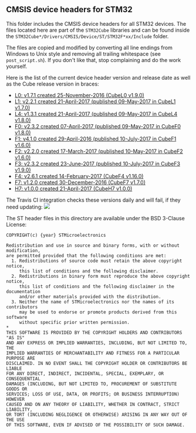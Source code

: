 ## CMSIS device headers for STM32

This folder includes the CMSIS device headers for all STM32 devices.
The files located here are part of the `STM32Cube` libraries and can be found inside the `STM32Cube*/Drivers/CMSIS/Device/ST/STM32F*xx/Include` folder.  

The files are copied and modified by converting all line endings from Windows to Unix style and removing all trailing whitespace (see `post_script.sh`). If you don't like that, stop complaining and do the work yourself.

Here is the list of the current device header version and release date as well as the Cube release version in braces:

- [L0: v1.7.1 created 25-November-2016 (CubeL0 v1.9.0)](http://www.st.com/en/embedded-software/stm32cubel0.html)
- [L1: v2.2.1 created 21-April-2017 (published 09-May-2017 in CubeL1 v1.7.0)](http://www.st.com/en/embedded-software/stm32cubel1.html)
- [L4: v1.3.1 created 21-April-2017 (published 09-May-2017 in CubeL4 v1.8.0)](http://www.st.com/en/embedded-software/stm32cubel4.html)
- [F0: v2.3.2 created 07-April-2017 (published 09-May-2017 in CubeF0 v1.8.0)](http://www.st.com/en/embedded-software/stm32cubef0.html)
- [F1: v4.1.0 created 29-April-2016 (published 10-July-2017 in CubeF1 v1.6.0)](http://www.st.com/en/embedded-software/stm32cubef1.html)
- [F2: v2.2.0 created 17-March-2017 (published 10-May-2017 in CubeF2 v1.6.0)](http://www.st.com/en/embedded-software/stm32cubef2.html)
- [F3: v2.3.2 created 23-June-2017 (published 10-July-2017 in CubeF3 v1.9.0)](http://www.st.com/en/embedded-software/stm32cubef3.html)
- [F4: v2.6.1 created 14-February-2017 (CubeF4 v1.16.0)](http://www.st.com/en/embedded-software/stm32cubef4.html)
- [F7: v1.2.0 created 30-December-2016 (CubeF7 v1.7.0)](http://www.st.com/en/embedded-software/stm32cubef7.html)
- [H7: v1.0.0 created 21-April-2017 (CubeH7 v1.0.0)](http://www.st.com/en/embedded-software/stm32cubeh7.html)

The Travis CI integration checks these versions daily and will fail, if they need updating: [![](https://travis-ci.org/modm-io/cmsis-header-stm32.svg?branch=master)](https://travis-ci.org/modm-io/cmsis-header-stm32)

The ST header files in this directory are available under the BSD 3-Clause License:
```
COPYRIGHT(c) {year} STMicroelectronics

Redistribution and use in source and binary forms, with or without modification,
are permitted provided that the following conditions are met:
  1. Redistributions of source code must retain the above copyright notice,
     this list of conditions and the following disclaimer.
  2. Redistributions in binary form must reproduce the above copyright notice,
     this list of conditions and the following disclaimer in the documentation
     and/or other materials provided with the distribution.
  3. Neither the name of STMicroelectronics nor the names of its contributors
     may be used to endorse or promote products derived from this software
     without specific prior written permission.
*
THIS SOFTWARE IS PROVIDED BY THE COPYRIGHT HOLDERS AND CONTRIBUTORS "AS IS"
AND ANY EXPRESS OR IMPLIED WARRANTIES, INCLUDING, BUT NOT LIMITED TO, THE
IMPLIED WARRANTIES OF MERCHANTABILITY AND FITNESS FOR A PARTICULAR PURPOSE ARE
DISCLAIMED. IN NO EVENT SHALL THE COPYRIGHT HOLDER OR CONTRIBUTORS BE LIABLE
FOR ANY DIRECT, INDIRECT, INCIDENTAL, SPECIAL, EXEMPLARY, OR CONSEQUENTIAL
DAMAGES (INCLUDING, BUT NOT LIMITED TO, PROCUREMENT OF SUBSTITUTE GOODS OR
SERVICES; LOSS OF USE, DATA, OR PROFITS; OR BUSINESS INTERRUPTION) HOWEVER
CAUSED AND ON ANY THEORY OF LIABILITY, WHETHER IN CONTRACT, STRICT LIABILITY,
OR TORT (INCLUDING NEGLIGENCE OR OTHERWISE) ARISING IN ANY WAY OUT OF THE USE
OF THIS SOFTWARE, EVEN IF ADVISED OF THE POSSIBILITY OF SUCH DAMAGE.
```
